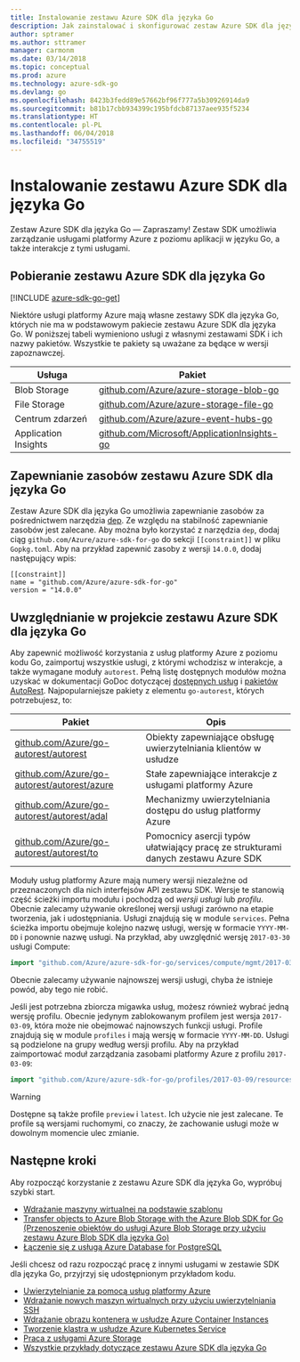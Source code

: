 ```yaml
---
title: Instalowanie zestawu Azure SDK dla języka Go
description: Jak zainstalować i skonfigurować zestaw Azure SDK dla języka Go oraz zapewnić w nim zasoby.
author: sptramer
ms.author: sttramer
manager: carmonm
ms.date: 03/14/2018
ms.topic: conceptual
ms.prod: azure
ms.technology: azure-sdk-go
ms.devlang: go
ms.openlocfilehash: 8423b3fedd89e57662bf96f777a5b30926914da9
ms.sourcegitcommit: b81b17cbb934399c195bfdcb87137aee935f5234
ms.translationtype: HT
ms.contentlocale: pl-PL
ms.lasthandoff: 06/04/2018
ms.locfileid: "34755519"
---
```

# <a name="install-the-azure-sdk-for-go"></a>Instalowanie zestawu Azure SDK dla języka Go

Zestaw Azure SDK dla języka Go — Zapraszamy! Zestaw SDK umożliwia zarządzanie usługami platformy Azure z poziomu aplikacji w języku Go, a także interakcje z tymi usługami.

## <a name="get-the-azure-sdk-for-go"></a>Pobieranie zestawu Azure SDK dla języka Go

[!INCLUDE [azure-sdk-go-get](includes/azure-sdk-go-get.md)]

Niektóre usługi platformy Azure mają własne zestawy SDK dla języka Go, których nie ma w podstawowym pakiecie zestawu Azure SDK dla języka Go. W poniższej tabeli wymieniono usługi z własnymi zestawami SDK i ich nazwy pakietów. Wszystkie te pakiety są uważane za będące w wersji zapoznawczej.

| Usługa | Pakiet |
|---------|---------|
| Blob Storage | [github.com/Azure/azure-storage-blob-go](https://github.com/Azure/azure-storage-blob-go) |
| File Storage | [github.com/Azure/azure-storage-file-go](https://github.com/Azure/azure-storage-file-go) |
| Centrum zdarzeń | [github.com/Azure/azure-event-hubs-go](https://github.com/Azure/azure-event-hubs-go) |
| Application Insights | [github.com/Microsoft/ApplicationInsights-go](https://github.com/Microsoft/ApplicationInsights-go) |

## <a name="vendor-the-azure-sdk-for-go"></a>Zapewnianie zasobów zestawu Azure SDK dla języka Go

Zestaw Azure SDK dla języka Go umożliwia zapewnianie zasobów za pośrednictwem narzędzia [dep](https://github.com/golang/dep). Ze względu na stabilność zapewnianie zasobów jest zalecane. Aby można było korzystać z narzędzia `dep`, dodaj ciąg `github.com/Azure/azure-sdk-for-go` do sekcji `[[constraint]]` w pliku `Gopkg.toml`. Aby na przykład zapewnić zasoby z wersji `14.0.0`, dodaj następujący wpis:

```
[[constraint]]
name = "github.com/Azure/azure-sdk-for-go"
version = "14.0.0"
```

## <a name="include-the-azure-sdk-for-go-in-your-project"></a>Uwzględnianie w projekcie zestawu Azure SDK dla języka Go

Aby zapewnić możliwość korzystania z usług platformy Azure z poziomu kodu Go, zaimportuj wszystkie usługi, z którymi wchodzisz w interakcje, a także wymagane moduły `autorest`.
Pełną listę dostępnych modułów można uzyskać w dokumentacji GoDoc dotyczącej [dostępnych usług](https://godoc.org/github.com/Azure/azure-sdk-for-go) i [pakietów AutoRest](https://godoc.org/github.com/Azure/go-autorest). Najpopularniejsze pakiety z elementu `go-autorest`, których potrzebujesz, to:

| Pakiet | Opis |
|---------|-------------|
| [github.com/Azure/go-autorest/autorest][autorest] | Obiekty zapewniające obsługę uwierzytelniania klientów w usłudze |
| [github.com/Azure/go-autorest/autorest/azure][autorest/azure] | Stałe zapewniające interakcje z usługami platformy Azure |
| [github.com/Azure/go-autorest/autorest/adal][autorest/adal] | Mechanizmy uwierzytelniania dostępu do usług platformy Azure |
| [github.com/Azure/go-autorest/autorest/to][autorest/to] | Pomocnicy asercji typów ułatwiający pracę ze strukturami danych zestawu Azure SDK |

[autorest]: https://godoc.org/github.com/Azure/go-autorest/autorest
[autorest/azure]: https://godoc.org/github.com/Azure/go-autorest/autorest/azure
[autorest/adal]: https://godoc.org/github.com/Azure/go-autorest/autorest/adal
[autorest/to]: https://godoc.org/github.com/Azure/go-autorest/autorest/to

Moduły usług platformy Azure mają numery wersji niezależne od przeznaczonych dla nich interfejsów API zestawu SDK. Wersje te stanowią część ścieżki importu modułu i pochodzą od _wersji usługi_ lub _profilu_. Obecnie zalecamy używanie określonej wersji usługi zarówno na etapie tworzenia, jak i udostępniania. Usługi znajdują się w module `services`. Pełna ścieżka importu obejmuje kolejno nazwę usługi, wersję w formacie `YYYY-MM-DD` i ponownie nazwę usługi. Na przykład, aby uwzględnić wersję `2017-03-30` usługi Compute:

```go
import "github.com/Azure/azure-sdk-for-go/services/compute/mgmt/2017-03-30/compute"
```

Obecnie zalecamy używanie najnowszej wersji usługi, chyba że istnieje powód, aby tego nie robić.

Jeśli jest potrzebna zbiorcza migawka usług, możesz również wybrać jedną wersję profilu. Obecnie jedynym zablokowanym profilem jest wersja `2017-03-09`, która może nie obejmować najnowszych funkcji usługi. Profile znajdują się w module `profiles` i mają wersję w formacie `YYYY-MM-DD`. Usługi są podzielone na grupy według wersji profilu. Aby na przykład zaimportować moduł zarządzania zasobami platformy Azure z profilu `2017-03-09`:

```go
import "github.com/Azure/azure-sdk-for-go/profiles/2017-03-09/resources/mgmt/resources"
```

> [!WARNING]
> Dostępne są także profile `preview` i `latest`. Ich użycie nie jest zalecane. Te profile są wersjami ruchomymi, co znaczy, że zachowanie usługi może w dowolnym momencie ulec zmianie.

## <a name="next-steps"></a>Następne kroki

Aby rozpocząć korzystanie z zestawu Azure SDK dla języka Go, wypróbuj szybki start.

* [Wdrażanie maszyny wirtualnej na podstawie szablonu](azure-sdk-go-qs-vm.md)
* [Transfer objects to Azure Blob Storage with the Azure Blob SDK for Go (Przenoszenie obiektów do usługi Azure Blob Storage przy użyciu zestawu Azure Blob SDK dla języka Go)](/azure/storage/blobs/storage-quickstart-blobs-go?toc=%2fgo%2fazure%2ftoc.json)
* [Łączenie się z usługą Azure Database for PostgreSQL](/azure/postgresql/connect-go?toc=%2fgo%2fazure%2ftoc.json)

Jeśli chcesz od razu rozpocząć pracę z innymi usługami w zestawie SDK dla języka Go, przyjrzyj się udostępnionym przykładom kodu.

* [Uwierzytelnianie za pomocą usług platformy Azure](https://github.com/Azure-Samples/azure-sdk-for-go-samples/tree/master/iam)
* [Wdrażanie nowych maszyn wirtualnych przy użyciu uwierzytelniania SSH](https://github.com/Azure-Samples/azure-sdk-for-go-samples/tree/master/compute)
* [Wdrażanie obrazu kontenera w usłudze Azure Container Instances](https://github.com/Azure-Samples/azure-sdk-for-go-samples/tree/master/containerinstance)
* [Tworzenie klastra w usłudze Azure Kubernetes Service](https://github.com/Azure-Samples/azure-sdk-for-go-samples/tree/master/containerservice)
* [Praca z usługami Azure Storage](https://github.com/Azure-Samples/azure-sdk-for-go-samples/tree/master/storage)
* [Wszystkie przykłady dotyczące zestawu Azure SDK dla języka Go](https://github.com/azure-samples/azure-sdk-for-go-samples)
